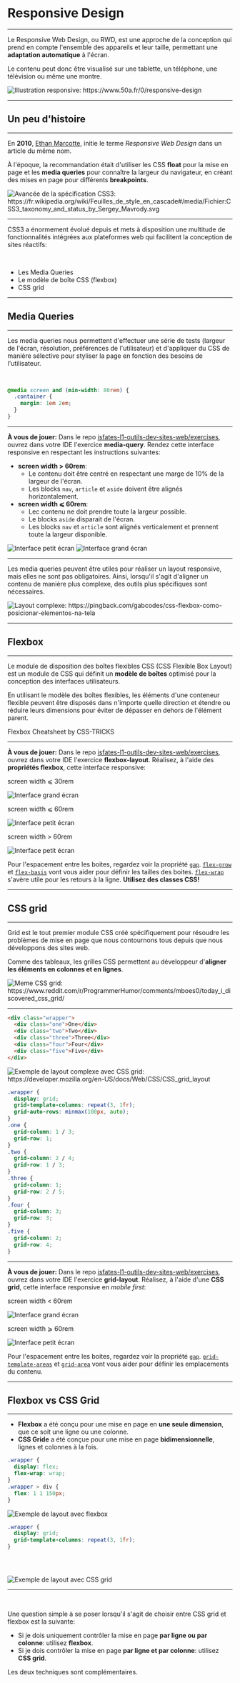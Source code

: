 # Responsive Design
<Hr />

Le Responsive Web Design, ou RWD, est une approche de la conception qui prend en compte l'ensemble des appareils et leur taille, permettant une **adaptation automatique** à l'écran.

Le contenu peut donc être visualisé sur une tablette, un téléphone, une télévision ou même une montre.

<div class="flex justify-center h-2/4 mt-4">
  <img src="/images/responsive-screen-illustration.png" alt="Illustration responsive: https://www.50a.fr/0/responsive-design" class="!border-0"/>
</div>

---

<Breadcrumbs />

## Un peu d'histoire
<Hr />

En **2010**, [Ethan Marcotte](https://alistapart.com/author/emarcotte/), initie le terme *Responsive Web Design* dans un article du même nom. 

<v-clicks>

À l'époque, la recommandation était d'utiliser les CSS **float** pour la mise en page et les **media queries** pour connaître la largeur du navigateur, en créant des mises en page pour différents **breakpoints**.

<div class="flex justify-center h-3/5">
  <img src="/images/css3.png" alt="Avancée de la spécification CSS3: https://fr.wikipedia.org/wiki/Feuilles_de_style_en_cascade#/media/Fichier:CSS3_taxonomy_and_status_by_Sergey_Mavrody.svg" class="!border-0"/>
</div>
</v-clicks>

---

<Breadcrumbs />

CSS3 a énormement évolué depuis et mets à disposition une multitude de fonctionnalités intégrées aux plateformes web qui facilitent la conception de sites réactifs:

<br />

<v-clicks>

* Les Media Queries
* Le modèle de boîte CSS (flexbox)
* CSS grid
</v-clicks>

---

<Breadcrumbs />

## Media Queries
<Hr />

Les media queries nous permettent d'effectuer une série de tests (largeur de l'écran, résolution,   préférences de l'utilisateur) et d'appliquer du CSS de manière sélective pour styliser la page en fonction des besoins de l'utilisateur.

<br />

<v-click>

```css
@media screen and (min-width: 80rem) {
  .container {
    margin: 1em 2em;
  }
}
```
</v-click>

---

<Breadcrumbs />

<div  class="!text-sm">

**À vous de jouer:** Dans le repo [<mdi-github /> isfates-l1-outils-dev-sites-web/exercises](https://github.com/isfates-l1-outils-dev-sites-web/exercises), ouvrez dans votre IDE l'exercice **media-query**. Rendez cette interface responsive en respectant les instructions suivantes:

<v-clicks depth="2">

* **screen width > 60rem**:
  * Le contenu doit être centré en respectant une marge de 10% de la largeur de l'écran.
  * Les blocks `nav`, `article` et `aside` doivent être alignés horizontalement.
* **screen width ⩽ 60rem**:
  * Lec contenu ne doit prendre toute la largeur possible.
  * Le blocks `aside` disparait de l'écran.
  * Les blocks `nav` et `article` sont alignés verticalement et prennent toute la largeur disponible.
</v-clicks>
</div>


<v-click>
<div class="flex gap-5 justify-center mt-7">
  <img src="/images/media-query-exercice-small.png" alt="Interface petit écran" class="!border-black h-40"/>
  <img src="/images/media-query-exercice-big.png" alt="Interface grand écran" class="!border-black h-30"/>
</div>
</v-click>

<!--

* aside: partie d'un document dont le contenu n'a qu'un rapport indirect avec le contenu principal du document
* article: composition autonome dans un document, une page, une application ou un site

Réponse:

```css
body {
  margin: 0 10vw;
}

@media screen and (max-width: 60rem) {
  .column {
    width: 100%;
  }

  body {
    margin: 0;
  }

  aside {
    display: none;
  }
}
```
-->

---

<Breadcrumbs />


Les media queries peuvent être utiles pour réaliser un layout responsive, mais elles ne sont pas obligatoires. Ainsi, lorsqu'il s'agit d'aligner un contenu de manière plus complexe, des outils plus spécifiques sont nécessaires.

<div class="flex justify-center h-2/5">
  <img src="/images/complex-layout.png" alt="Layout complexe: https://pingback.com/gabcodes/css-flexbox-como-posicionar-elementos-na-tela"/>
</div>

---

<Breadcrumbs />

## Flexbox
<Hr />

Le module de disposition des boîtes flexibles CSS (CSS Flexible Box Layout) est un module de CSS qui définit un **modèle de boîtes** optimisé pour la conception des interfaces utilisateurs. 

En utilisant le modèle des boîtes flexibles, les éléments d'une conteneur flexible peuvent être disposés dans n'importe quelle direction et étendre ou réduire leurs dimensions pour éviter de dépasser en dehors de l'élément parent.

<v-click>
<Link to="https://css-tricks.com/snippets/css/a-guide-to-flexbox" target="_blank" class="inline-block !mt-10 text-large">

<mdi-open-in-new /> Flexbox Cheatsheet by CSS-TRICKS
</Link>
</v-click>


---

<Breadcrumbs />

**À vous de jouer:** Dans le repo [<mdi-github /> isfates-l1-outils-dev-sites-web/exercises](https://github.com/isfates-l1-outils-dev-sites-web/exercises), ouvrez dans votre IDE l'exercice **flexbox-layout**. Réalisez, à l'aide des **propriétés flexbox**, cette interface responsive:

<v-click>
<div class="flex gap-5 justify-center">
  <div>
  <p class="text-sm !m-0 fw-bold">screen width ⩽ 30rem</p>
  <img src="/images/flexbox-exercice-xxs.png" alt="Interface grand écran" class="!border-black h-55"/>
  </div>
  <div>
  <p class="text-sm !m-0 fw-bold">screen width ⩽ 60rem</p>
  <img src="/images/flexbox-exercice-small.png" alt="Interface petit écran" class="!border-black h-55"/>
  </div>
  <div>
  <p class="text-sm !m-0 fw-bold">screen width > 60rem</p>
  <img src="/images/flexbox-exercice-big.png" alt="Interface petit écran" class="!border-black h-55"/>
  </div>
</div>
</v-click>

<v-click>
<div class="mt-7 bg-yellow-100 border border-yellow-400 text-yellow-700 px-4 py-3 rounded relative text-xs" role="alert">

<mdi-bulb /> Pour l'espacement entre les boites, regardez voir la propriété [`gap`](https://developer.mozilla.org/en-US/docs/Web/CSS/gap). [`flex-grow`](https://developer.mozilla.org/en-US/docs/Web/CSS/flex-grow) et [`flex-basis`](https://developer.mozilla.org/en-US/docs/Web/CSS/flex-basis) vont vous aider pour définir les tailles des boites. [`flex-wrap`](https://developer.mozilla.org/en-US/docs/Web/CSS/flex-wrap) s'avère utile pour les retours à la ligne. **Utilisez des classes CSS!**
</div>
</v-click>

<!--
Solution:

```html
  <div class="f-container columns" style="height: 100vh;">
    <div class="f-container column" style="flex-direction: column;">
      <div class="box"></div>
      <div class="f-container columns" style="flex-grow: 3;">
        <div class="f-container column-depth-2" style="flex-direction: column; ">
          <div class="box"></div>
          <div class="box"></div>
        </div>
        <div class="box"></div>
      </div>
    </div>

    <div class="f-container column" style="flex-direction: column;">
      <div class="f-container">
        <div class="box"></div>
        <div class="box"></div>
      </div>
      <div class="f-container" style="flex-direction: column; flex-grow: 0;">
        <div class="box" style="flex-grow: initial;">
          Lorem ipsum dolor sit amet, consectetur adipiscing elit, sed do eiusmod tempor incididunt ut
          labore et dolore magna aliqua. Ut enim ad minim veniam, quis nostrud exercitation ullamco laboris nisi ut
          aliquip ex ea commodo consequat.
          Lorem ipsum dolor sit amet, consectetur adipiscing elit, sed do eiusmod tempor incididunt ut
          labore et dolore magna aliqua. Ut enim ad minim veniam, quis nostrud exercitation ullamco laboris nisi ut
          aliquip ex ea commodo consequat.
          Lorem ipsum dolor sit amet, consectetur adipiscing elit, sed do eiusmod tempor incididunt ut
          labore et dolore magna aliqua. Ut enim ad minim veniam, quis nostrud exercitation ullamco laboris nisi ut
          aliquip ex ea commodo consequat.
        </div>
        <div class="box">
          Lorem ipsum dolor sit amet, consectetur adipiscing elit, sed do eiusmod tempor incididunt ut
          labore et dolore magna aliqua. Ut enim ad minim veniam, quis nostrud exercitation ullamco laboris nisi ut
          aliquip ex ea commodo consequat.
        </div>
      </div>
    </div>
  </div>
```

```css
body {
  background-color: grey;
  margin: 0 10vw;
}

.f-container {
  display: flex;
  gap: 1rem;
  flex-grow: 1;
}

.column {
  flex-basis: 50%;
}

@media screen and (max-width: 60rem) {
  body {
    margin: 0;
  }

  .columns {
    flex-wrap: wrap;
  }

  .column {
    flex-basis: 100%;
  }
}

@media screen and (max-width: 30rem) {
  .column-depth-2 {
    flex-basis: 100%;
  }
}
```
-->

---

<Breadcrumbs />

## CSS grid
<Hr />

Grid est le tout premier module CSS créé spécifiquement pour résoudre les problèmes de mise en page que nous contournons tous depuis que nous développons des sites web.

Comme des tableaux, les grilles CSS permettent au développeur d'**aligner les éléments en colonnes et en lignes**.

<div class="flex justify-center h-3/6">
<img src="/images/grid-meme.png" alt="Meme CSS grid: https://www.reddit.com/r/ProgrammerHumor/comments/mboes0/today_i_discovered_css_grid/"/>
</div>


---

<Breadcrumbs />

<div class="grid grid-cols-2 gap-5 mt-5">
<div>

```html
<div class="wrapper">
  <div class="one">One</div>
  <div class="two">Two</div>
  <div class="three">Three</div>
  <div class="four">Four</div>
  <div class="five">Five</div>
</div>
```
<div class="flex justify-end">
<img src="/images/css-grid-example.png" alt="Exemple de layout complexe avec CSS grid: https://developer.mozilla.org/en-US/docs/Web/CSS/CSS_grid_layout" class="!border-0 w-5/6 m-5"/>
</div>
</div>

<div class="-mt-10">

```css
.wrapper {
  display: grid;
  grid-template-columns: repeat(3, 1fr);
  grid-auto-rows: minmax(100px, auto);
}
.one {
  grid-column: 1 / 3;
  grid-row: 1;
}
.two {
  grid-column: 2 / 4;
  grid-row: 1 / 3;
}
.three {
  grid-column: 1;
  grid-row: 2 / 5;
}
.four {
  grid-column: 3;
  grid-row: 3;
}
.five {
  grid-column: 2;
  grid-row: 4;
}
```
</div>
</div>

---

<Breadcrumbs />

**À vous de jouer:** Dans le repo [<mdi-github /> isfates-l1-outils-dev-sites-web/exercises](https://github.com/isfates-l1-outils-dev-sites-web/exercises), ouvrez dans votre IDE l'exercice **grid-layout**. Réalisez, à l'aide d'une **CSS grid**, cette interface responsive en *mobile first*:

<div class="flex gap-5 justify-center">
  <div>
  <p class="text-sm !m-0 fw-bold">screen width < 60rem</p>
  <img src="/images/grid-exercice-small.png" alt="Interface grand écran" class="!border-black h-55"/>
  </div>
  <div>
  <p class="text-sm !m-0 fw-bold">screen width ⩾ 60rem</p>
  <img src="/images/grid-exercice-big.png" alt="Interface petit écran" class="!border-black h-55"/>
  </div>
</div>

<v-click>
<div class="mt-7 bg-yellow-100 border border-yellow-400 text-yellow-700 px-4 py-3 rounded relative text-xs" role="alert">

<mdi-bulb /> Pour l'espacement entre les boites, regardez voir la propriété [`gap`](https://developer.mozilla.org/en-US/docs/Web/CSS/gap). [`grid-template-areas`](https://developer.mozilla.org/en-US/docs/Web/CSS/grid-template-areas) et [`grid-area`](https://developer.mozilla.org/en-US/docs/Web/CSS/grid-area) vont vous aider pour définir les emplacements du contenu.
</div>
</v-click>

<!--
Exercice tiré de https://blogs.infinitesquare.com/posts/web/creer-une-mise-en-page-avec-css-grid-layout 🙏

Réponse:

```css
body {
  display: grid;
  gap: 1rem;
  grid-template-columns: 1fr;
  grid-template-rows: repeat(5, minmax(50px, auto));
  grid-template-areas: "logo"
    "menu"
    "main"
    "sidebar"
    "footer";
}

header {
  grid-area: logo;
}

nav {
  grid-area: menu;
}

main {
  grid-area: main;
  display: grid;
  grid-template-columns: 1fr 1fr;
  grid-auto-rows: minmax(100px, auto);
  gap: 1rem;
}

aside {
  grid-area: sidebar;
}

footer {
  grid-area: footer;
}

@media screen and (min-width: 60rem) {
  body {
    grid-template-columns: repeat(6, 1fr);
    grid-template-rows: repeat(3, minmax(100px, auto));
    grid-template-areas: "logo menu menu menu menu menu"
      "main main main main sidebar sidebar"
      "footer footer footer footer footer footer";
  }
```
-->

--- 

<Breadcrumbs />

## Flexbox vs CSS Grid
<Hr />

<v-clicks>

* **Flexbox** a été conçu pour une mise en page en **une seule dimension**, que ce soit une ligne ou une colonne.
* **CSS Gride** a été conçue pour une mise en page **bidimensionnelle**, lignes et colonnes à la fois.
</v-clicks>

<div class="grid grid-cols-2 gap-5 mt-5">
<v-clicks>
<div>

```css
.wrapper {
  display: flex;
  flex-wrap: wrap;
}
.wrapper > div {
  flex: 1 1 150px;
}
```
<img src="/images/flex-grid-example.png" alt="Exemple de layout avec flexbox" class="!border-0"/>
</div>
<div>

```css
.wrapper {
  display: grid;
  grid-template-columns: repeat(3, 1fr);
}


‎
```
<img src="/images/grid-grid-example.png" alt="Exemple de layout avec CSS grid" class="!border-0"/>
</div>
</v-clicks>
</div>

--- 

<Breadcrumbs />

<br />

Une question simple à se poser lorsqu'il s'agit de choisir entre CSS grid et flexbox est la suivante:

<v-clicks>

* Si je dois uniquement contrôler la mise en page **par ligne ou par colonne**: utilisez **flexbox**.
* Si je dois contrôler la mise en page **par ligne et par colonne**: utilisez **CSS grid**.
</v-clicks>

<v-click>
<div class="mt-7 bg-yellow-100 border border-yellow-400 text-yellow-700 px-4 py-3 rounded relative text-xs" role="alert">

<mdi-bulb /> Les deux techniques sont complémentaires.
</div>
</v-click>
